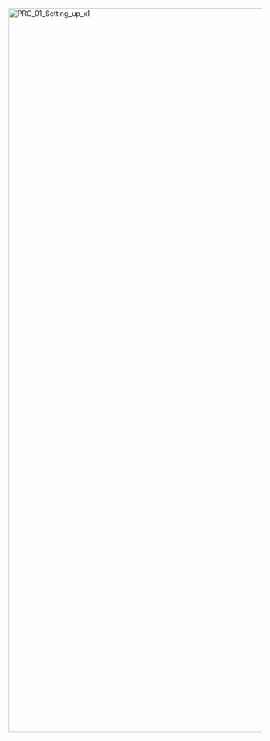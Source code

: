 <img width="1440" alt="PRG_01_Setting_up_x1" src="https://user-images.githubusercontent.com/89514322/153452663-591cd1f8-b1cc-45b2-a2a3-39bcf7576a71.png">
